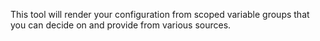 This tool will render your configuration from scoped variable groups that you can decide on and provide from various sources.
